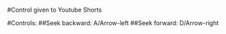#Control given to Youtube Shorts

#Controls:
##Seek backward: A/Arrow-left
##Seek forward: D/Arrow-right
